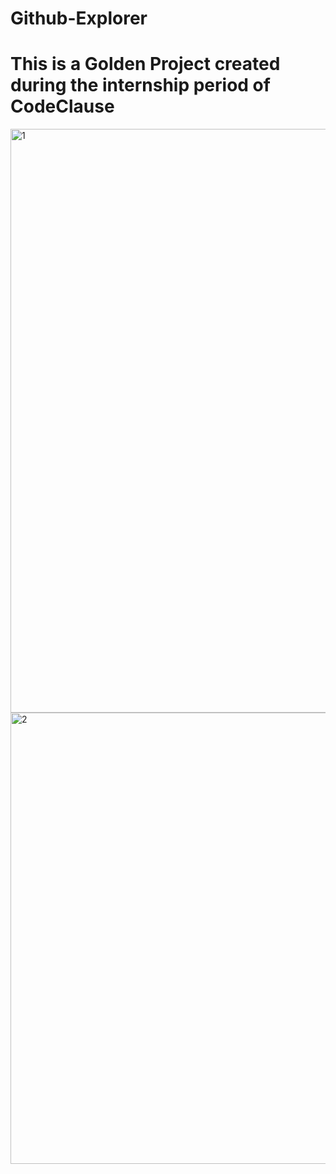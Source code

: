 # Github-Explorer
# This is a Golden Project created during the internship period of CodeClause 
<img width="934" alt="1" src="https://github.com/ayushhkmr/Github-Explorer/assets/66322989/e134f07c-9999-46c4-93dc-6d45c9ab05de">

<img width="722" alt="2" src="https://github.com/ayushhkmr/Github-Explorer/assets/66322989/c8ab4c66-a870-4d07-b323-cb6f523000ed">

